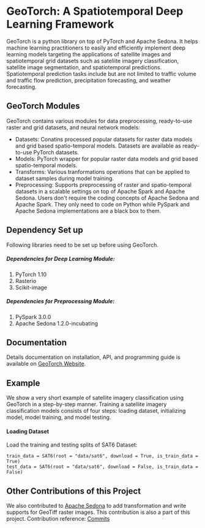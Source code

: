 # GeoTorch: A Spatiotemporal Deep Learning Framework

GeoTorch is a python library on top of PyTorch and Apache Sedona. It helps machine learning practitioners to easily and efficiently implement deep learning models targeting the applications of satellite images and spatiotemporal grid datasets such as sateliite imagery classification, satellite image segmentation, and spatiotemporal predictions. Spatiotemporal prediction tasks include but are not limited to traffic volume and traffic flow prediction, precipitation forecasting, and weather forecasting.

## GeoTorch Modules
GeoTorch contains various modules for data preprocessing, ready-to-use raster and grid datasets, and neural network models:

* Datasets: Conatins processed popular datasets for raster data models and grid based spatio-temporal models. Datasets are available as ready-to-use PyTorch datasets.
* Models: PyTorch wrapper for popular raster data models and grid based spatio-temporal models.
* Transforms: Various tranformations operations that can be applied to dataset samples during model training.
* Preprocessing: Supports preprocessing of raster and spatio-temporal datasets in a scalable settings on top of Apache Spark and Apache Sedona. Users don't require the coding concepts of Apache Sedona and Apache Spark. They only need to code on Python while PySpark and Apache Sedona implementations are a black box to them.

## Dependency Set up
Following libraries need to be set up before using GeoTorch.

##### Dependencies for Deep Learning Module:
1. PyTorch 1.10
2. Rasterio
3. Scikit-image

##### Dependencies for Preprocessing Module:
1. PySpark 3.0.0
2. Apache Sedona 1.2.0-incubating

## Documentation
Details documentation on installation, API, and programming guide is available on [GeoTorch Website](https://kanchanchy.github.io/geotorch/).

## Example
We show a very short example of satellite imagery classification using GeoTorch in a step-by-step manner. Training a satellite imagery classification models consists of four steps: loading dataset, initializing model, model training, and model testing.
#### Loading Dataset
Load the training and testing splits of SAT6 Dataset:
```
train_data = SAT6(root = "data/sat6", download = True, is_train_data = True)
test_data = SAT6(root = "data/sat6", download = False, is_train_data = False)
```
    

## Other Contributions of this Project
We also contributed to [Apache Sedona](https://sedona.apache.org/) to add transformation and write supports for GeoTiff raster images. This contribution is also a part of this project. Contribution reference: [Commits](https://github.com/apache/incubator-sedona/commits?author=kanchanchy)


